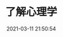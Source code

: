 ---
pageComponent: 
  name: Catalogue
  data: 
    path: ❤心理学
    imgUrl: /img/idea.png
    description: 好读书，不求甚解
title: 了解心理学
date: 2021-03-11 21:50:54
permalink: /psychology/
sidebar: true
article: false
comment: false
editLink: false
---